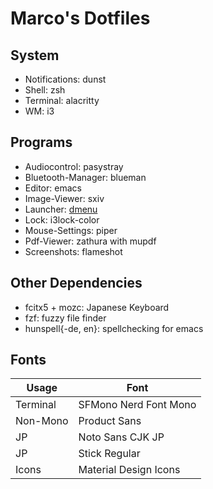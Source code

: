 # Marco's Dotfiles

## System

+ Notifications: dunst
+ Shell: zsh
+ Terminal: alacritty
+ WM: i3

## Programs

+ Audiocontrol: pasystray
+ Bluetooth-Manager: blueman
+ Editor: emacs
+ Image-Viewer: sxiv
+ Launcher: [dmenu](https://github.com/crammk/dmenu)
+ Lock: i3lock-color
+ Mouse-Settings: piper
+ Pdf-Viewer: zathura with mupdf
+ Screenshots: flameshot

## Other Dependencies
+ fcitx5 + mozc: Japanese Keyboard
+ fzf: fuzzy file finder
+ hunspell{-de, en}: spellchecking for emacs

## Fonts
| Usage    | Font                  |
| -------- | --------------------- |
| Terminal | SFMono Nerd Font Mono |
| Non-Mono | Product Sans          |
| JP       | Noto Sans CJK JP      |
| JP       | Stick Regular         |
| Icons    | Material Design Icons |

